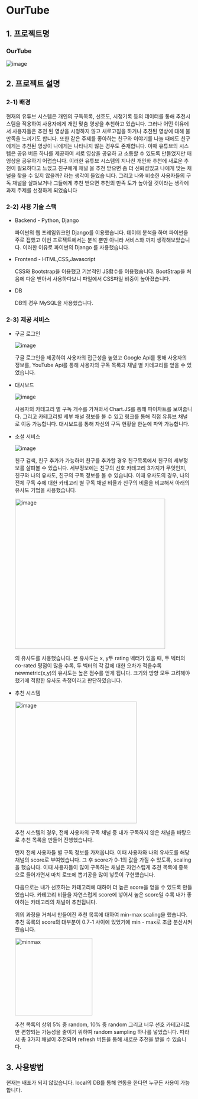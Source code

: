 # OurTube

## 1. 프로젝트명 
### OurTube 
![image](https://user-images.githubusercontent.com/91052922/207825777-d7c52c23-b3c3-443c-835f-49da40c66e72.png)

## 2. 프로젝트 설명 

  ###  2-1) 배경

  현재의 유튜브 시스템은 개인의 구독목록, 선호도, 시청기록 등의 데이터를 통해 추천시스템을 
  적용하여 사용자에게 개인 맞춤 영상을 추천하고 있습니다. 그러나 어떤 이유에서 사용자들은 추천 
  된 영상을 시청하지 않고 새로고침을 하거나 추천된 영상에 대해 불만족을 느끼기도 합니다. 또한 
  같은 주제를 좋아하는 친구와 이야기를 나눌 때에도 친구에게는 추천된 영상이 나에게는 나타나지 
  않는 경우도 존재합니다. 이때 유튜브의 시스템은 공유 버튼 하나를 제공하여 서로 영상을 공유하 
  고 소통할 수 있도록 만들었지만 매 영상을 공유하기 어렵습니다.
  이러한 유튜브 시스템의 지나친 개인화 추천에 새로운 추천이 필요하다고 느꼈고 친구에게 채널 
  을 추천 받으면 좀 더 신뢰성있고 나에게 맞는 채널을 찾을 수 있지 않을까? 라는 생각이 들었습 
  니다. 그리고 나와 비슷한 사용자들의 구독 채널을 살펴보거나 그들에게 추천 받으면 추천의 만족 
  도가 높아질 것이라는 생각에 과제 주제를 선정하게 되었습니다
  
  ###  2-2) 사용 기술 스택 
  
  - Backend - Python, Django
  
    파이썬의 웹 프레임워크인 Django를 이용했습니다. 데이터 분석을 하며 파이썬을 주로 접했고 
    이번 프로젝트에서는 분석 뿐만 아니라 서비스화 까지 생각해보았습니다. 이러한 이유로 파이썬의
    Django 를 사용했습니다.
    
  - Frontend - HTML,CSS,Javascript
  
    CSS와 Bootstrap을 이용했고 기본적인 JS함수를 이용했습니다.
    BootStrap을 처음에 다운 받아서 사용하다보니 파일에서 CSS파일 비중이 높아졌습니다. 
    
  - DB
  
    DB의 경우 MySQL을 사용했습니다.
  
  ### 2-3) 제공 서비스
  
  - 구글 로그인
  
    ![image](https://user-images.githubusercontent.com/91052922/207825967-25609b77-8cf3-4e2f-9317-dfe7e0bd0701.png)
  
    구글 로그인을 제공하여 사용자의 접근성을 높였고 Google Api를 통해 사용자의 정보를,
    YouTube Api를 통해 사용자의 구독 목록과 채널 별 카테고리를 얻을 수 있었습니다.
    
  - 대시보드
  
    ![image](https://user-images.githubusercontent.com/91052922/207826044-0378e424-3f8a-42f2-b513-369b2bfd79ca.png)

    사용자의 카테고리 별 구독 개수를 가져와서 Chart.JS를 통해 파이차트를 보여줍니다. 
    그리고 카테고리별 세부 채널 정보를 볼 수 있고 링크를 통해 직접 유튜브 채널로 이동 가능합니다.
    대시보드를 통해 자신의 구독 현황을 한눈에 파악 가능합니다.
    
  - 소셜 서비스
    
    ![image](https://user-images.githubusercontent.com/91052922/207826679-87bb7b39-ff7f-4431-ac69-9b62f31db6e6.png)

    친구 검색, 친구 추가가 가능하며 친구를 추가할 경우 친구목록에서 친구의 세부정보를 살펴볼 수 있습니다.
    세부정보에는 친구의 선호 카테고리 3가지가 무엇인지, 친구와 나의 유사도, 친구의 구독 정보를 볼 수 있습니다.
    이때 유사도의 경우, 나의 전체 구독 수에 대한 카테고리 별 구독 채널 비율과 친구의 비율을 비교해서 아래의 유사도 기법을 사용했습니다.
    
    <img width="406" alt="image" src="https://user-images.githubusercontent.com/91052922/207823753-710ca822-d5c2-4ba3-a471-e5edd0992faf.png">
    
    의 유사도를 사용했습니다.
    본 유사도는 x, y두 rating 벡터가 있을 때, 두 벡터의 co-rated 평점이 많을 수록, 두 벡터의 각 값에 대한 오차가 적을수록 newmetric(x,y)의 유사도는 높은 점수를 얻게 됩니다.
    크기와 방향 모두 고려해야했기에 적합한 유사도 측정이라고 판단하였습니다.
    
  - 추천 시스템

    <img width="329" alt="image" src="https://user-images.githubusercontent.com/91052922/207826198-fbafde52-3656-4448-b504-2c61b0fe2bc4.png">

    
    추천 시스템의 경우, 전체 사용자의 구독 채널 중 내가 구독하지 않은 채널을 바탕으로 추천 목록을 만들어 진행했습니다.
    
    먼저 전체 사용자들 별 구독 정보를 가져옵니다. 이때 사용자와 나의 유사도를 해당 채널의 score로 부여했습니다. 그 후 score가 0-1의 값을 가질 수 있도록,
    scaling을 했습니다. 이때 사용자들이 많이 구독하는 채널은 자연스럽게 추천 목록에 중복으로 들어가면서 마치 로또에 뽑기공을 많이 넣듯이 구현했습니다.
    
    다음으로는 내가 선호하는 카테고리에 대하여 더 높은 score을 얻을 수 있도록 만들었습니다. 카테고리 비율을 자연스럽게 score에 넣어서 높은 score일 수록 
    내가 좋아하는 카테고리의 채널이 추천됩니다.
    
    위의 과정을 거쳐서 만들어진 추천 목록에 대하여 min-max scaling을 했습니다. 추천 목록의 score의 대부분이 0.7-1 사이에 있었기에 min - max로 조금 분산시켜줬습니다.
    
    <img width="209" alt="minmax" src="https://user-images.githubusercontent.com/91052922/207825315-fdcd0edf-6e2f-4164-9d88-8528d02281bf.png">
    
    추천 목록의 상위 5% 중 random, 10% 중 random 그리고 너무 선호 카테고리로만 편향되는 가능성을 줄이기 위하여 random sampling 하나를 넣었습니다.
    따라서 총 3가지 채널이 추천되며 refresh 버튼을 통해 새로운 추천을 받을 수 있습니다.
   
## 3. 사용방법 
  
  현재는 배포가 되지 않았습니다. local의 DB를 통해 연동을 한다면 누구든 사용이 가능합니다.
    
